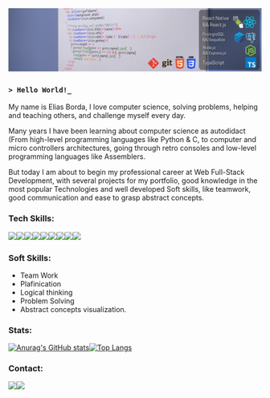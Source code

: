 <img src="https://github.com/Eliasdbr/Eliasdbr/blob/main/Portada%20LinkedIn.png" alt="Banner"/>

### `> Hello World!_`

My name is Elias Borda, I love computer science, solving problems, helping and teaching others, and challenge myself every day.

Many years I have been learning about computer science as autodidact (From high-level programming languages like Python & C, to computer and micro controllers architectures, going through retro consoles and low-level programming languages like Assemblers.

But today I am about to begin my professional career at Web Full-Stack Development, with several projects for my portfolio, good knowledge in the most popular Technologies and well developed Soft skills, like teamwork, good communication and ease to grasp abstract concepts.

### Tech Skills:

<img src="https://github.com/coherencez/tech-logos/raw/master/jslogo.png" height="40"><img src="https://github.com/coherencez/tech-logos/raw/master/html5.png" height="40"><img src="https://github.com/coherencez/tech-logos/raw/master/css3.png" height="40"><img src="https://github.com/coherencez/tech-logos/raw/master/react.png" height="40"><img src="https://github.com/coherencez/tech-logos/raw/master/redux.png" height="40"><img src="https://github.com/coherencez/tech-logos/raw/master/nodejs.svg" height="40"><img src="https://github.com/coherencez/tech-logos/raw/master/express.png" height="40"><img src="https://github.com/coherencez/tech-logos/raw/master/postgres.png" height="40"><img src="https://github.com/coherencez/tech-logos/raw/master/git.png" height="40">

### Soft Skills:

- Team Work
- Plafinication
- Logical thinking
- Problem Solving
- Abstract concepts visualization.

### Stats:

[![Anurag's GitHub stats](https://github-readme-stats.vercel.app/api?username=Eliasdbr&show_icons=true&theme=tokyonight)](https://github.com/anuraghazra/github-readme-stats)[![Top Langs](https://github-readme-stats.vercel.app/api/top-langs/?username=Eliasdbr&layout=compact&theme=tokyonight)](https://github.com/anuraghazra/github-readme-stats)

### Contact:

[<img src="https://img.icons8.com/material/96/888888/email-sign.png"/>](mailto:eliasdbr@outlook.com)[<img src="https://img.icons8.com/material/96/888888/linkedin--v1.png"/>](https://www.linkedin.com/in/eliasdbr/)
